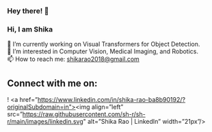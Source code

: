 ### Hey there! 👋

<!--
**sh-r/sh-r** is a ✨ _special_ ✨ repository because its `README.md` (this file) appears on your GitHub profile.

Here are some ideas to get you started:

-->

### Hi, I am Shika

 🔭 I’m currently working on Visual Transformers for Object Detection. <br />
 👯 I’m interested in Computer Vision, Medical Imaging, and Robotics. <br />
 📫 How to reach me: shikarao2018@gmail.com <br />

## Connect with me on:

! <a href=”https://www.linkedin.com/in/shika-rao-ba8b90192/?originalSubdomain=in"><img align=”left” src=”https://raw.githubusercontent.com/sh-r/sh-r/main/images/linkedin.svg" alt=”Shika Rao | LinkedIn” width=”21px”/></a>
